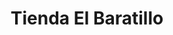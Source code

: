 ---
title: "Tienda El Baratillo"
url: /dulce-nombre-de-culmi/tienda-el-baratillo/
shop: tienda de variedades
---